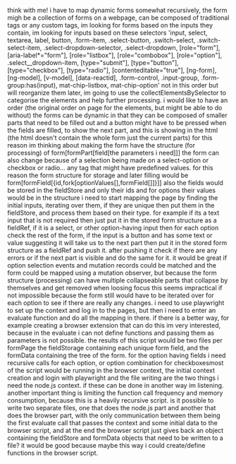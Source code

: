 think with me! i have to map dynamic forms somewhat recursively, the form migh be a collection of forms on a webpage, can be composed of traditional tags or any custom tags, im looking for forms based on the inputs they contain, im looking for inputs based on these selectors 'input, select, textarea, label, button, .form-item, .select-button, .switch-select, .switch-select-item, .select-dropdown-selector, .select-dropdown, [role="form"], [aria-label*="form"], [role="listbox"], [role="combobox"], [role="option"], .select__dropdown-item, [type="submit"], [type="button"], [type="checkbox"], [type="radio"], [contenteditable="true"], [ng-form], [ng-model], [v-model], [data-reactid], .form-control, .input-group, .form-group:has(input), mat-chip-listbox, mat-chip-option' not in this order but will reorganize them later, im going to use the collectElementsBySelector to categorise the elements and help further processing. i would like to have an order (the original order on page for the elements, but might be able to do without) the forms can be dynamic in that they can be composed of smaller parts that need to be filled out and a button might have to be pressed when the fields are filled, to show the next part, and this is showing in the html (the html doesn't contain the whole form just the current parts) for this reason im thinking about making the form have the structure (for processing) of form[formPart[field[the parameters i need]]] the form can also change because of a selection being made on a select-option or checkbox or radio... any tag that might have predefined values. for this reason the form structure for storage and later filling would be form[formField[{id,fork[optionValues[],formField[]]}]] also the fields would be stored in the fieldStore and only their ids and for options their values would be in the structure i need to start mapping the page by finding the initial inputs, iterating over them, if they are unique then put them in the fieldStore, and process them based on their type. for example if its a text input that is not required then just put it in the stored form structure as a fieldRef, if it is a select, or other option-having input then for each option check the rest of the form, if the input is a button and has some text or value suggesting it will take us to the next part then put it in the stored form structure as a fieldRef and push it. after pushing it check if there are any errors or if the next part is visible and do the same for it. it would be great if option selection events and mutation records could be matched and the form could be mapped using a mutation observer, but because the form structure (processing) can have multiple collapseable parts that collapse by themselves and get removed when loosing focus this seems impractical if not impossible because the form still would have to be iterated over for each option to see if there are really any changes. i need to use playwright to set up the context and log in to the pages, but then i need to enter an evaluate function and do all the mapping in there. if there is a better way, for example creating a browser extension that can do this im very interested, because in the evaluate i can not define functions and passing them as parameters is not possible. the results of this script would be two files per formPage the fieldStorage containing each unique form field, and the formData containing the tree of the form. for the option having fields i need recursive calls for each option, or option combination for checkboxesmost of the script would be running in the browser context, the initial context creation and login with playwright and the file writing are the two things i need the node.js context. if these can be done in another way im listening. another important thing is limiting the function call frequency and memory consumption, because this is a heavily recursive script. is it possible to write two separate files, one that does the node.js part and another that does the browser part, with the only communication between them being the first evaluate call that passes the context and some initial data to the browser script, and at the end the browser script just gives back an object containing the fieldStore and formData objects that need to be written to a file? it would be good because maybe this way i could create/define functions in the browser script. 

